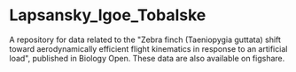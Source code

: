 # Lapsansky_Igoe_Tobalske
A repository for data related to the "Zebra finch (Taeniopygia guttata) shift toward aerodynamically efficient flight kinematics in response to an artificial load", published in Biology Open. These data are also available on figshare.
